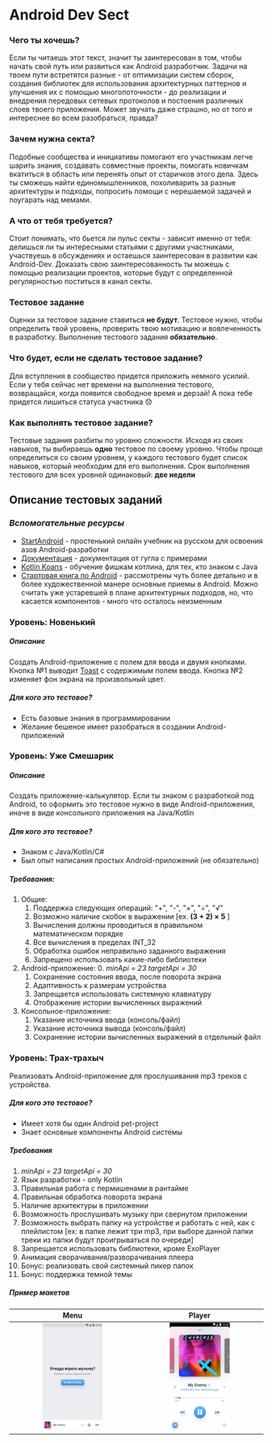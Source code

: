 # Android Dev Sect
### Чего ты хочешь?
Если ты читаешь этот текст, значит ты заинтересован в том, чтобы начать свой путь или развиться как Android разработчик. Задачи на твоем пути встретятся разные - от оптимизации систем сборок, создания библиотек для использования архитектурных паттернов и улучшения их с помощью многопоточности - до реализации и внедрения передовых сетевых протоколов и постоения различных слоев твоего приложения. Может звучать даже страшно, но от того и интереснее во всем разобраться, правда?
### Зачем нужна секта?
Подобные сообщества и инициативы помогают его участникам легче шарить знания, создавать совместные проекты, помогать новичкам вкатиться в область или перенять опыт от старичков этого дела. Здесь ты сможешь найти единомышленников, похоливарить за разные архитектуры и подходы, попросить помощи с нерешаемой задачей и поугарать над мемами.
### А что от тебя требуется?
Стоит понимать, что бьется ли пульс секты - зависит именно от тебя: делишься ли ты интересными статьями с другими участниками, участвуешь в обсуждениях и остаешься заинтересован в развитии как Android-Dev. Доказать свою заинтересованность ты можешь с помощью реализации проектов, которые будут с определенной регулярностью поститься в канал секты.
### Тестовое задание
Оценки за тестовое задание ставиться **не будут**. Тестовое нужно, чтобы определить твой уровень, проверить твою мотивацию и вовлеченность в разработку. Выполнение тестового задания **обязательно**.
### Что будет, если не сделать тестовое задание?
Для вступления в сообщество придется приложить немного усилий. Если у тебя сейчас нет времени на выполнения тестового, возвращайся, когда появится свободное время и дерзай! А пока тебе придется лишиться статуса участника 😞
### Как выполнять тестовое задание?
Тестовые задания разбиты по уровню сложности. Исходя из своих навыков, ты выбираешь **одно** тестовое по своему уровню. Чтобы проще определиться со своим уровнем, у каждого тестового будет список навыков, который необходим для его выполнения. Срок выполнения тестового для всех уровней одинаковый: **две недели**
## Описание тестовых заданий

### _Вспомогательные ресурсы_
* [StartAndroid](https://startandroid.ru/ru/) - простенький онлайн учебник на русском для освоения азов Android-разработки
* [Документация](https://developer.android.com/) - документация от гугла с примерами
* [Kotlin Koans](https://play.kotlinlang.org/koans/overview) - обучение фишкам котлина, для тех, кто знаком с Java
* [Стартовая книга по Android](https://vk.com/doc204761338_505857021?hash=728a1435bd7016268f&dl=a09d3461ae53284618) - рассмотрены чуть более детально и в более художественной манере основные приемы в Android. Можно считать уже устаревшей в плане архитектурных подходов, но, что касается компонентов - много что осталось неизменным
### Уровень: Новенький
##### Описание
Создать Android-приложение с полем для ввода и двумя кнопками. 
Кнопка №1 выводит [Toast](https://developer.android.com/guide/topics/ui/notifiers/toasts?hl=ru) с содержимым полем ввода.
Кнопка №2 изменяет фон экрана на произвольный цвет.
##### Для кого это тестовое?
* Есть базовые знания в программировании
* Желание бешеное имеет разобраться в создании Android-приложений
### Уровень: Уже Смешарик
##### Описание
Создать приложение-калькулятор. Если ты знаком с разработкой под Android, то оформить это тестовое нужно в виде Android-приложения, иначе в виде консольного приложения на Java/Kotlin
##### Для кого это тестовое?
* Знаком с Java/Kotlin/C#
* Был опыт написания простых Android-приложений (не обязательно)
##### Требования:
1. Общие:
    1. Поддержка следующих операций: "+", "-", "×", "÷", "√"
    2. Возможно наличие скобок в выражении [ex. **(3 + 2) × 5**  ]
    3. Вычисления должны проводиться в правильном математическом порядке
    4. Все вычисления в пределах INT_32
    5. Обработка ошибок неправильно заданного выражения
    6. Запрещено использовать какие-либо библиотеки
2. Android-приложение:
    0. _minApi = 23 targetApi = 30_
    1. Сохранение состояния ввода, после поворота экрана
    2. Адаптивность к размерам устройства
    4. Запрещается использовать системную клавиатуру
    5. Отображение истории вычисленных выражений
3. Консольное-приложение:
    1. Указание источника ввода (консоль/файл)
    2. Указание источника вывода (консоль/файл)
    3. Сохранение истории вычисленных выражений в отдельный файл

### Уровень: Трах-трахыч
Реализовать Android-приложение для прослушивания mp3 треков c устройства.
##### Для кого это тестовое?
* Имеет хотя бы один Android pet-project
* Знает основные компоненты Android системы
##### Требования
1. _minApi = 23 targetApi = 30_
2. Язык разработки - only Kotlin
3. Правильная работа с пермишенами в рантайме
4. Правильная обработка поворота экрана
5. Наличие архитектуры в приложении
6. Возможность прослушивать музыку при свернутом приложении
7. Возможность выбрать папку на устройстве и работать с ней, как с плейлистом [ex: в папке лежит три mp3, при выборе данной папки треки из папки будут проигрываться по очереди]
8. Запрещается использовать библиотеки, кроме ExoPlayer
9. Анимация сворачивания/разворачивания плеера
10. Бонус: реализовать свой системный пикер папок
11. Бонус: поддержка темной темы
##### Пример макетов
Menu             |  Player
:-------------------------:|:-------------------------:
<img src="https://github.com/Android-Dev-Sect/Introduction/blob/main/Menu.png" width="50%" height="50%">  |  <img src="https://github.com/Android-Dev-Sect/Introduction/blob/main/Player.png" width="50%" height="50%">
